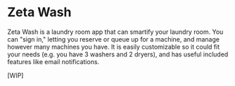 # Zeta Wash

Zeta Wash is a laundry room app that can smartify your laundry room. You can "sign in," letting you reserve or queue up for a machine, and manage however many machines you have. It is easily customizable so it could fit your needs (e.g. you have 3 washers and 2 dryers), and has useful included features like email notifications.

[WIP]

